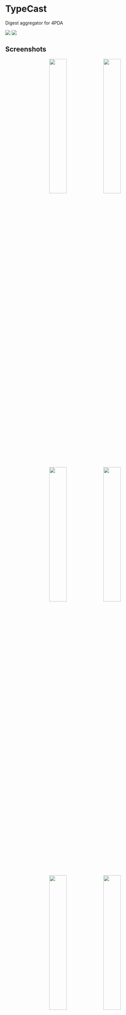 # TypeCast
 Digest aggregator for 4PDA

<a href="https://github.com/Keddnyo/TypeCast/releases"><img src="https://img.shields.io/github/downloads/keddnyo/typecast/total?style=for-the-badge"></a>
<a href="https://github.com/Keddnyo/TypeCast/releases/latest"><img src="https://img.shields.io/github/downloads/keddnyo/typecast/latest/total?label=Latest%20downloads&style=for-the-badge"></a>

## Screenshots
<p align="center">
  <img src="https://user-images.githubusercontent.com/65981689/235740380-bc8edd9b-b69c-43e1-b43f-e8f1174e3b0e.png" max-width="100%" width="33%">
  <img src="https://user-images.githubusercontent.com/65981689/235740388-c9e44f38-20cd-4ba4-84aa-8ead46a687b3.png" max-width="100%" width="33%">
  <img src="https://user-images.githubusercontent.com/65981689/235740391-9aeaa120-e0fe-4342-a79b-21fc5f17212c.png" max-width="100%" width="33%">
  <img src="https://user-images.githubusercontent.com/65981689/235740397-689286ca-1a74-437b-a935-3f504d577bff.png" max-width="100%" width="33%">
  <img src="https://user-images.githubusercontent.com/65981689/235740399-ae26c781-bf8b-4888-a898-85f3c05e35cd.png" max-width="100%" width="33%">
  <img src="https://user-images.githubusercontent.com/65981689/235740404-007741a4-24b6-41f1-a358-86fc7f6306bd.png" max-width="100%" width="33%">
  <img src="https://user-images.githubusercontent.com/65981689/235740392-c8318021-8035-4eb3-9e19-20f23fc0f74c.png" max-width="100%" width="33%">
  <img src="https://user-images.githubusercontent.com/65981689/235740395-3abcc218-3548-485a-9c58-2e4299cd61fd.png" max-width="100%" width="33%">
</p>

## Features:
* The **TypeCast** app allows you to literally create a program digest in one touch.

* Three sections are available:
  1. Android - Programs.
  2. Android - Games
  3. Programs for Wearable Devices.

* By default, when you open it for the first time, the "Android - Programs" section is selected, but the program remembers which section was selected before it was closed, and will open it the next time you open it.

* Each time you open the application, the date period for the current week is selected.

* The header of the application displays the selected section and period.
* Clicking on the header moves the digest to the beginning.

* Digest text formatting is adaptive for each forum section.

* The links in the digest text are clickable. You can go directly to the desired topic.

* The "Send" button copies the digest to the clipboard and opens the appropriate topic for publishing the digest. All you have to do is paste text and publish the post.

* Both light and dark themes are supported.
* The dark theme is AMOLED.

* The color scheme of the program changes depending on the selected section.

* Text soft wrap is supported by default but you can turn it off.

* The app is available for different platforms:
  1. Android 4.1 and above
  2. Windows 10 and above

[Показать на русском](https://github.com/Keddnyo/TypeCast/blob/main/README_ru-RU.md)
